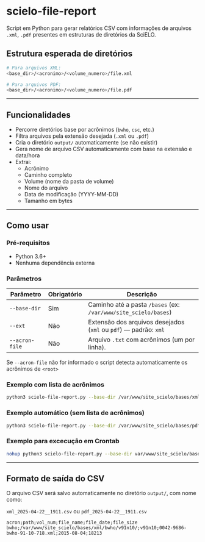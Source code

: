 # scielo-file-report

Script em Python para gerar relatórios CSV com informações de arquivos `.xml`, `.pdf` presentes em estruturas de diretórios da SciELO.

## Estrutura esperada de diretórios

```bash
# Para arquivos XML:
<base_dir>/<acronimo>/<volume_numero>/file.xml

# Para arquivos PDF:
<base_dir>/<acronimo>/<volume_numero>/file.pdf
```

---

## Funcionalidades

- Percorre diretórios base por acrônimos (`bwho`, `csc`, etc.)
- Filtra arquivos pela extensão desejada (`.xml` ou `.pdf`)
- Cria o diretório `output/` automaticamente (se não existir)
- Gera nome de arquivo CSV automaticamente com base na extensão e data/hora
- Extrai:
  - Acrônimo
  - Caminho completo
  - Volume (nome da pasta de volume)
  - Nome do arquivo
  - Data de modificação (YYYY-MM-DD)
  - Tamanho em bytes

---

## Como usar

### Pré-requisitos

- Python 3.6+
- Nenhuma dependência externa

### Parâmetros

| Parâmetro      | Obrigatório | Descrição                                                           |
|----------------|-------------|---------------------------------------------------------------------|
| `--base-dir`   | Sim         | Caminho até a pasta `/bases` (ex: `/var/www/site_scielo/bases`)     |
| `--ext`        | Não         | Extensão dos arquivos desejados (`xml` ou `pdf`) — padrão: `xml`    |
| `--acron-file` | Não         | Arquivo `.txt` com acrônimos (um por linha).                        |

Se `--acron-file` não for informado o script detecta automaticamente os acrônimos de `<root>`

### Exemplo com lista de acrônimos

```bash
python3 scielo-file-report.py --base-dir /var/www/site_scielo/bases/xml --acron-file acrons.txt --ext xml --output relatorio_xml.csv
```

### Exemplo automático (sem lista de acrônimos)

```bash
python3 scielo-file-report.py --base-dir /var/www/site_scielo/bases/pdf --ext pdf --output relatorio_pdf.csv
```

### Exemplo para excecução em Crontab

```bash
nohup python3 scielo-file-report.py --base-dir var/www/site_scielo/bases/ --ext xml > /tmp/log-scielo-file-report.txt 2>&1 &
```
---

## Formato de saída do CSV

O arquivo CSV será salvo automaticamente no diretório `output/`, com nome como:

`xml_2025-04-22__1911.csv` ou `pdf_2025-04-22__1911.csv`

```csv
acron;path;vol_num;file_name;file_date;file_size
bwho;/var/www/site_scielo/bases/xml/bwho/v91n10/;v91n10;0042-9686-bwho-91-10-718.xml;2015-08-04;18213
```
